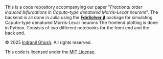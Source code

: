 This is a code repository accompanying our paper "*Fractional order induced bifurcations in Caputo-type denatured Morris-Lecar neurons*". 
The backend is all done in Julia using the **[FdeSolver.jl](https://github.com/JuliaTurkuDataScience/FdeSolver.jl)** package for simulating Caputo-type denatured Morris-Lecar neurons
The frontend plotting is done in Python.
Consists of two different notebooks for the front end and the back end.

© 2025 [Indranil Ghosh](https://indrag49.github.io/). All rights reserved.

This code is licensed under the [MIT License](https://opensource.org/licenses/MIT).
      
